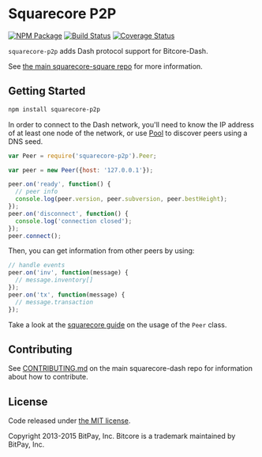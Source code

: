 Squarecore P2P
=======

[![NPM Package](https://img.shields.io/npm/v/squarecore-p2p.svg?style=flat-square)](https://www.npmjs.org/package/squarecore-p2p)
[![Build Status](https://img.shields.io/travis/dashpay/squarecore-p2p.svg?branch=master&style=flat-square)](https://travis-ci.org/dashpay/squarecore-p2p)
[![Coverage Status](https://img.shields.io/coveralls/dashpay/squarecore-p2p.svg?style=flat-square)](https://coveralls.io/r/dashpay/squarecore-p2p?branch=master)

`squarecore-p2p` adds Dash protocol support for Bitcore-Dash.

See [the main squarecore-square repo](https://github.com/) for more information.

## Getting Started

```sh
npm install squarecore-p2p
```
In order to connect to the Dash network, you'll need to know the IP address of at least one node of the network, or use [Pool](/docs/pool.md) to discover peers using a DNS seed.

```javascript
var Peer = require('squarecore-p2p').Peer;

var peer = new Peer({host: '127.0.0.1'});

peer.on('ready', function() {
  // peer info
  console.log(peer.version, peer.subversion, peer.bestHeight);
});
peer.on('disconnect', function() {
  console.log('connection closed');
});
peer.connect();
```

Then, you can get information from other peers by using:

```javascript
// handle events
peer.on('inv', function(message) {
  // message.inventory[]
});
peer.on('tx', function(message) {
  // message.transaction
});
```

Take a look at the [squarecore guide](http://squarecore.io/guide/peer.html) on the usage of the `Peer` class.

## Contributing

See [CONTRIBUTING.md](https://github.com/dashpay/squarecore-dash/blob/master/CONTRIBUTING.md) on the main squarecore-dash repo for information about how to contribute.

## License

Code released under [the MIT license](https://github.com/bitpay/squarecore/blob/master/LICENSE).

Copyright 2013-2015 BitPay, Inc. Bitcore is a trademark maintained by BitPay, Inc.
